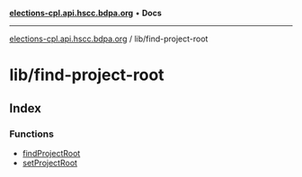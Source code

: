[**elections-cpl.api.hscc.bdpa.org**](../../README.md) • **Docs**

***

[elections-cpl.api.hscc.bdpa.org](../../README.md) / lib/find-project-root

# lib/find-project-root

## Index

### Functions

- [findProjectRoot](functions/findProjectRoot.md)
- [setProjectRoot](functions/setProjectRoot.md)
